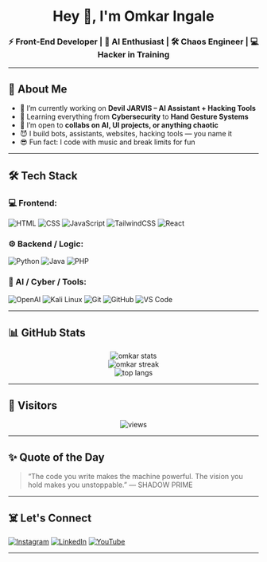 <h1 align="center">Hey 👋, I'm Omkar Ingale</h1>
<h3 align="center">⚡ Front-End Developer | 🤖 AI Enthusiast | 🛠️ Chaos Engineer | 💻 Hacker in Training</h3>

---

## 🧠 About Me

- 🔭 I’m currently working on **Devil JARVIS – AI Assistant + Hacking Tools**
- 🌱 Learning everything from **Cybersecurity** to **Hand Gesture Systems**
- 🤝 I’m open to **collabs on AI, UI projects, or anything chaotic**
- 😈 I build bots, assistants, websites, hacking tools — you name it
- 😎 Fun fact: I code with music and break limits for fun

---

## 🛠️ Tech Stack

### 💻 Frontend:
![HTML](https://img.shields.io/badge/-HTML5-E34F26?style=flat&logo=html5&logoColor=white)
![CSS](https://img.shields.io/badge/-CSS3-1572B6?style=flat&logo=css3)
![JavaScript](https://img.shields.io/badge/-JavaScript-F7DF1E?style=flat&logo=javascript&logoColor=black)
![TailwindCSS](https://img.shields.io/badge/-TailwindCSS-38B2AC?style=flat&logo=tailwind-css)
![React](https://img.shields.io/badge/-React-61DAFB?style=flat&logo=react)

### ⚙️ Backend / Logic:
![Python](https://img.shields.io/badge/-Python-3776AB?style=flat&logo=python&logoColor=white)
![Java](https://img.shields.io/badge/-Java-007396?style=flat&logo=java&logoColor=white)
![PHP](https://img.shields.io/badge/-PHP-777BB4?style=flat&logo=php)

### 🧠 AI / Cyber / Tools:
![OpenAI](https://img.shields.io/badge/-OpenAI-412991?style=flat&logo=openai)
![Kali Linux](https://img.shields.io/badge/-Kali%20Linux-557C94?style=flat&logo=kalilinux)
![Git](https://img.shields.io/badge/-Git-F05032?style=flat&logo=git)
![GitHub](https://img.shields.io/badge/-GitHub-181717?style=flat&logo=github)
![VS Code](https://img.shields.io/badge/-VS%20Code-007ACC?style=flat&logo=visual-studio-code)

---

## 📊 GitHub Stats

<p align="center">
  <img src="https://github-readme-stats.vercel.app/api?username=omkar-ingale&show_icons=true&theme=tokyonight" alt="omkar stats" />
  <br />
  <img src="https://github-readme-streak-stats.herokuapp.com/?user=omkar-ingale&theme=tokyonight" alt="omkar streak" />
  <br />
  <img src="https://github-readme-stats.vercel.app/api/top-langs/?username=omkar-ingale&layout=compact&theme=tokyonight" alt="top langs" />
</p>

---

## 🧿 Visitors

<p align="center">
  <img src="https://komarev.com/ghpvc/?username=omkar-ingale&label=👀+Profile+views&color=blue&style=flat" alt="views" />
</p>

---

## ✨ Quote of the Day

> “The code you write makes the machine powerful. The vision you hold makes you unstoppable.” — SHADOW PRIME

---

## ☠️ Let's Connect

[![Instagram](https://img.shields.io/badge/@your_instagram-E4405F?style=flat&logo=instagram&logoColor=white)](https://instagram.com/your_instagram)
[![LinkedIn](https://img.shields.io/badge/LinkedIn-blue?style=flat&logo=linkedin&logoColor=white)](https://linkedin.com/in/your_linkedin)
[![YouTube](https://img.shields.io/badge/LazyGeniusAI-black?style=flat&logo=youtube&logoColor=red)](https://youtube.com/@LazyGeniusAI)

---

